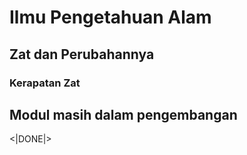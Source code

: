 # Ilmu Pengetahuan Alam
## Zat dan Perubahannya  
### Kerapatan Zat  

## Modul masih dalam pengembangan

<|DONE|>
